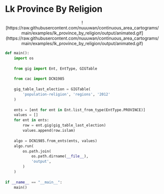 # Lk Province By Religion

<p align="center">
    ![https://raw.githubusercontent.com/nuuuwan/continuous_area_cartograms/main/examples/lk_province_by_religion/output/animated.gif](https://raw.githubusercontent.com/nuuuwan/continuous_area_cartograms/main/examples/lk_province_by_religion/output/animated.gif)
</p>

```python
def main():
    import os

    from gig import Ent, EntType, GIGTable

    from cac import DCN1985

    gig_table_last_election = GIGTable(
        'population-religion', 'regions', '2012'
    )

    ents = [ent for ent in Ent.list_from_type(EntType.PROVINCE)]
    values = []
    for ent in ents:
        row = ent.gig(gig_table_last_election)
        values.append(row.islam)

    algo = DCN1985.from_ents(ents, values)
    algo.run(
        os.path.join(
            os.path.dirname(__file__),
            'output',
        )
    )

if __name__ == "__main__":
    main()

```
